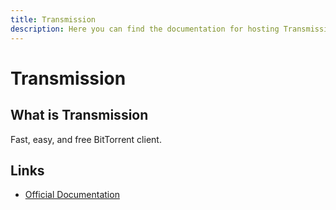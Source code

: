 ```yaml
---
title: Transmission
description: Here you can find the documentation for hosting Transmission with Coolify.
---
```


# Transmission

## What is Transmission

Fast, easy, and free BitTorrent client.

## Links

- [Official Documentation](https://docs.linuxserver.io/images/docker-transmission/?utm_source=coolify.io)
